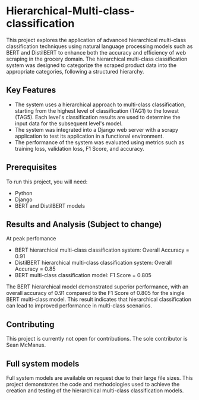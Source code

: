 # Hierarchical-Multi-class-classification
This project explores the application of advanced hierarchical multi-class classification techniques using natural language processing models such as BERT and DistilBERT to enhance both the accuracy and efficiency of web scraping in the grocery domain. The hierarchical multi-class classification system was designed to categorize the scraped product data into the appropriate categories, following a structured hierarchy.

## Key Features 
- The system uses a hierarchical approach to multi-class classification, starting from the highest level of classification (TAG1) to the lowest (TAG5). Each level's classification results are used to determine the input data for the subsequent level's model.
- The system was integrated into a Django web server with a scrapy application to test its application in a functional environment. 
- The performance of the system was evaluated using metrics such as training loss, validation loss, F1 Score, and accuracy.

## Prerequisites

To run this project, you will need:
- Python
- Django
- BERT and DistilBERT models

## Results and Analysis (Subject to change)
At peak perfomance
- BERT hierarchical multi-class classification system: Overall Accuracy = 0.91
- DistilBERT hierarchical multi-class classification system: Overall Accuracy = 0.85
- BERT multi-class classification model: F1 Score = 0.805

The BERT hierarchical model demonstrated superior performance, with an overall accuracy of 0.91 compared to the F1 Score of 0.805 for the single BERT multi-class model. This result indicates that hierarchical classification can lead to improved performance in multi-class scenarios.

## Contributing
This project is currently not open for contributions. The sole contributor is Sean McManus.

## Full system models 
Full system models are available on request due to their large file sizes. This project demonstrates the code and methodologies used to achieve the creation and testing of the hierarchical multi-class classification models. 
